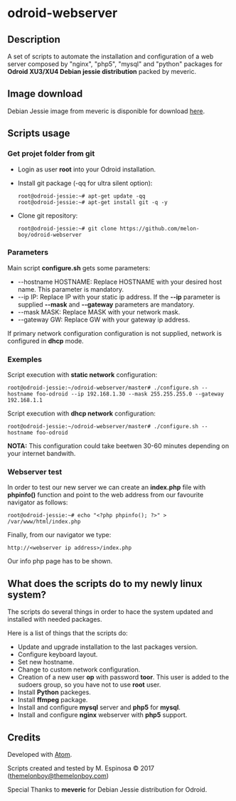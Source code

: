 # odroid-webserver

## Description

A set of scripts to automate the installation and configuration of a web server composed by "nginx", "php5", "mysql" and "python" packages for **Odroid XU3/XU4 Debian jessie distribution** packed by meveric.

## Image download

Debian Jessie image from meveric is disponible for download [here](https://forum.odroid.com/viewtopic.php?f=96&t=17542).

## Scripts usage

### Get projet folder from git

* Login as user **root** into your Odroid installation.
* Install git package (-qq for ultra silent option):

	```
	root@odroid-jessie:~# apt-get update -qq
	root@odroid-jessie:~# apt-get install git -q -y
	```
* Clone git repository:

	```
	root@odroid-jessie:~# git clone https://github.com/melon-boy/odroid-webserver
	```

### Parameters

Main script **configure.sh** gets some parameters:

* --hostname HOSTNAME: Replace HOSTNAME with your desired host name. This parameter is mandatory.
* --ip IP: Replace IP with your static ip address. If the **--ip** parameter is supplied **--mask** and **--gateway** parameters are mandatory.
* --mask MASK: Replace MASK with your network mask.
* --gateway GW: Replace GW with your gateway ip address.

If primary network configuration configuration is not supplied, network is configured in **dhcp** mode.

### Exemples

Script execution with **static network** configuration:

```
root@odroid-jessie:~/odroid-webserver/master# ./configure.sh --hostname foo-odroid --ip 192.168.1.30 --mask 255.255.255.0 --gateway 192.168.1.1
```

Script execution with **dhcp network** configuration:

```
root@odroid-jessie:~/odroid-webserver/master# ./configure.sh --hostname foo-odroid
```

**NOTA:** This configuration could take beetwen 30-60 minutes depending on your internet bandwith.

### Webserver test

In order to test our new server we can create an **index.php** file with **phpinfo()** function and point to the web address from our favourite navigator as follows:

```
root@odroid-jessie:~# echo "<?php phpinfo(); ?>" > /var/www/html/index.php
```

Finally, from our navigator we type:

```
http://<webserver ip address>/index.php
```

Our info php page has to be shown.

## What does the scripts do to my newly linux system?

The scripts do several things in order to hace the system updated and installed with needed packages.

Here is a list of things that the scripts do:

* Update and upgrade installation to the last packages version.
* Configure keyboard layout.
* Set new hostname.
* Change to custom network configuration.
* Creation of a new user **op** with password **toor**. This user is added to the sudoers group, so you have not to use **root** user.
* Install **Python** packeges.
* Install **ffmpeg** package.
* Install and configure **mysql** server and **php5** for **mysql**.
* Install and configure **nginx** webserver with **php5** support.

## Credits

Developed with [Atom](https://atom.io).

Scripts created and tested by M. Espinosa <melon-boy> © 2017 (themelonboy@themelonboy.com)

Special Thanks to **meveric** for Debian Jessie distribution for Odroid.
